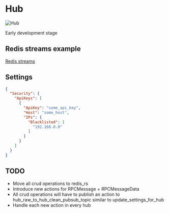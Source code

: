 # Hub

![Hub](https://github.com/rhiaqey/hub/actions/workflows/pr_merge.yml/badge.svg)

Early development stage

## Redis streams example

[Redis streams](https://github.com/redis-rs/redis-rs/blob/main/redis/examples/streams.rs)

## Settings

```json
{
  "Security": {
    "ApiKeys": [
      {
        "ApiKey": "some_api_key",
        "Host": "some_host",
        "IPs": {
          "Blacklisted": [
            "192.168.0.0"
          ]
        }
      }
    ]
  }
}
```

## TODO

* Move all crud operations to redis_rs
* Introduce new actions for RPCMessage + RPCMessageData
* All crud operations will have to publish an action to hub_raw_to_hub_clean_pubsub_topic similar to
  update_settings_for_hub
* Handle each new action in every hub

